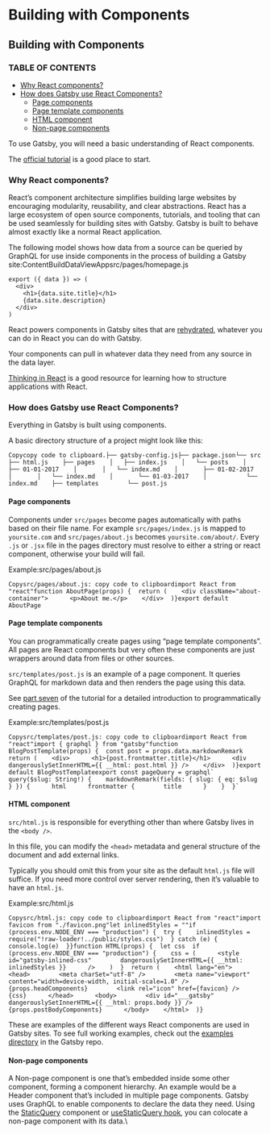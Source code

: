 # Building with Components

## Building with Components

### TABLE OF CONTENTS

- [Why React components?](https://www.gatsbyjs.com/docs/conceptual/building-with-components/#why-react-components)
- [How does Gatsby use React Components?](https://www.gatsbyjs.com/docs/conceptual/building-with-components/#how-does-gatsby-use-react-components)
  - [Page components](https://www.gatsbyjs.com/docs/conceptual/building-with-components/#page-components)
  - [Page template components](https://www.gatsbyjs.com/docs/conceptual/building-with-components/#page-template-components)
  - [HTML component](https://www.gatsbyjs.com/docs/conceptual/building-with-components/#html-component)
  - [Non-page components](https://www.gatsbyjs.com/docs/conceptual/building-with-components/#non-page-components)

To use Gatsby, you will need a basic understanding of React components.

The [official tutorial](https://reactjs.org/tutorial/tutorial.html) is a good place to start.

### Why React components? <a href="why-react-components" id="why-react-components"></a>

React’s component architecture simplifies building large websites by encouraging modularity, reusability, and clear abstractions. React has a large ecosystem of open source components, tutorials, and tooling that can be used seamlessly for building sites with Gatsby. Gatsby is built to behave almost exactly like a normal React application.

The following model shows how data from a source can be queried by GraphQL for use inside components in the process of building a Gatsby site:ContentBuildDataViewAppsrc/pages/homepage.js

```
export ({ data }) => (
  <div>
    <h1>{data.site.title}</h1>
    {data.site.description}
  </div>
)
```

React powers components in Gatsby sites that are [rehydrated](https://www.gatsbyjs.com/docs/glossary#hydration), whatever you can do in React you can do with Gatsby.

Your components can pull in whatever data they need from any source in the data layer.

[Thinking in React](https://reactjs.org/docs/thinking-in-react.html) is a good resource for learning how to structure applications with React.

### How does Gatsby use React Components? <a href="how-does-gatsby-use-react-components" id="how-does-gatsby-use-react-components"></a>

Everything in Gatsby is built using components.

A basic directory structure of a project might look like this:

```
Copycopy code to clipboard.├── gatsby-config.js├── package.json└── src    ├── html.js    ├── pages    │   ├── index.js    │   └── posts    │       ├── 01-01-2017    │       │   └── index.md    │       ├── 01-02-2017    │       │   └── index.md    │       └── 01-03-2017    │           └── index.md    ├── templates        └── post.js
```

#### Page components <a href="page-components" id="page-components"></a>

Components under `src/pages` become pages automatically with paths based on their file name. For example `src/pages/index.js` is mapped to `yoursite.com` and `src/pages/about.js` becomes `yoursite.com/about/`. Every `.js` or `.jsx` file in the pages directory must resolve to either a string or react component, otherwise your build will fail.

Example:src/pages/about.js

```
Copysrc/pages/about.js: copy code to clipboardimport React from "react"function AboutPage(props) {  return (    <div className="about-container">      <p>About me.</p>    </div>  )}export default AboutPage
```

#### Page template components <a href="page-template-components" id="page-template-components"></a>

You can programmatically create pages using “page template components”. All pages are React components but very often these components are just wrappers around data from files or other sources.

`src/templates/post.js` is an example of a page component. It queries GraphQL for markdown data and then renders the page using this data.

See [part seven](https://www.gatsbyjs.com/docs/tutorial/part-seven/) of the tutorial for a detailed introduction to programmatically creating pages.

Example:src/templates/post.js

```
Copysrc/templates/post.js: copy code to clipboardimport React from "react"import { graphql } from "gatsby"function BlogPostTemplate(props) {  const post = props.data.markdownRemark  return (    <div>      <h1>{post.frontmatter.title}</h1>      <div dangerouslySetInnerHTML={{ __html: post.html }} />    </div>  )}export default BlogPostTemplateexport const pageQuery = graphql`  query($slug: String!) {    markdownRemark(fields: { slug: { eq: $slug } }) {      html      frontmatter {        title      }    }  }`
```

#### HTML component <a href="html-component" id="html-component"></a>

`src/html.js` is responsible for everything other than where Gatsby lives in the `<body />`.

In this file, you can modify the `<head>` metadata and general structure of the document and add external links.

Typically you should omit this from your site as the default `html.js` file will suffice. If you need more control over server rendering, then it’s valuable to have an `html.js`.

Example:src/html.js

```
Copysrc/html.js: copy code to clipboardimport React from "react"import favicon from "./favicon.png"let inlinedStyles = ""if (process.env.NODE_ENV === "production") {  try {    inlinedStyles = require("!raw-loader!../public/styles.css")  } catch (e) {    console.log(e)  }}function HTML(props) {  let css  if (process.env.NODE_ENV === "production") {    css = (      <style        id="gatsby-inlined-css"        dangerouslySetInnerHTML={{ __html: inlinedStyles }}      />    )  }  return (    <html lang="en">      <head>        <meta charSet="utf-8" />        <meta name="viewport" content="width=device-width, initial-scale=1.0" />        {props.headComponents}        <link rel="icon" href={favicon} />        {css}      </head>      <body>        <div id="___gatsby" dangerouslySetInnerHTML={{ __html: props.body }} />        {props.postBodyComponents}      </body>    </html>  )}
```

These are examples of the different ways React components are used in Gatsby sites. To see full working examples, check out the [examples directory](https://github.com/gatsbyjs/gatsby/tree/master/examples) in the Gatsby repo.

#### Non-page components <a href="non-page-components" id="non-page-components"></a>

A Non-page component is one that’s embedded inside some other component, forming a component hierarchy. An example would be a Header component that’s included in multiple page components. Gatsby uses GraphQL to enable components to declare the data they need. Using the [StaticQuery](https://www.gatsbyjs.com/docs/how-to/querying-data/static-query/) component or [useStaticQuery hook](https://www.gatsbyjs.com/docs/how-to/querying-data/use-static-query/), you can colocate a non-page component with its data.\
